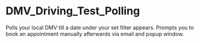 # DMV_Driving_Test_Polling
Polls your local DMV till a date under your set filter appears. Prompts you to book an appointment manually afterwards via email and popup window.

